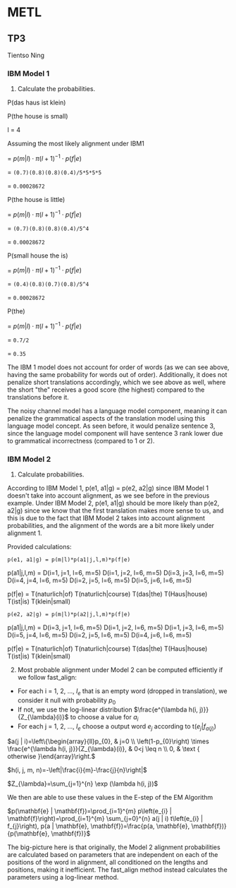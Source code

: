 # METL
## TP3
Tientso Ning

### IBM Model 1

1. Calculate the probabilities.

P(das haus ist klein)

P(the house is small)

l = 4

Assuming the most likely alignment under IBM1

= $p(m|l)\cdot\pi(l+1)^{-1}\cdot p(f|e)$

= `(0.7)(0.8)(0.8)(0.4)/5*5*5*5`

= `0.00028672`

P(the house is little)

= $p(m|l)\cdot\pi(l+1)^{-1}\cdot p(f|e)$

= `(0.7)(0.8)(0.8)(0.4)/5^4`

= `0.00028672`

P(small house the is)

= $p(m|l)\cdot\pi(l+1)^{-1}\cdot p(f|e)$

= `(0.4)(0.8)(0.7)(0.8)/5^4`

= `0.00028672`

P(the)

= $p(m|l)\cdot\pi(l+1)^{-1}\cdot p(f|e)$

= `0.7/2`

= `0.35`


The IBM 1 model does not account for order of words (as we can see above, having the same probability for words out of order). Additionally, it does not penalize short translations accordingly, which we see above as well, where the short "the" receives a good score (the highest) compared to the translations before it.

The noisy channel model has a language model component, meaning it can penalize the grammatical aspects of the translation model using this language model concept. As seen before, it would penalize sentence 3, since the language model component will have sentence 3 rank lower due to grammatical incorrectness (compared to 1 or 2).

### IBM Model 2

1. Calculate probabilities.

According to IBM Model 1, p(e1, a1|g) = p(e2, a2|g) since IBM Model 1 doesn't take into account alignment, as we see before in the previous example. Under IBM Model 2, p(e1, a1|g) should be more likely than p(e2, a2|g) since we know that the first translation makes more sense to us, and this is due to the fact that IBM Model 2 takes into account alignment probabilities, and the alignment of the words are a bit more likely under alignment 1.

Provided calculations:

`p(e1, a1|g) = p(m|l)*p(a1|j,l,m)*p(f|e)`

p(a1|j,l,m) =
D(i=1, j=1, l=6, m=5)
D(i=1, j=2, l=6, m=5)
D(i=3, j=3, l=6, m=5)
D(i=4, j=4, l=6, m=5)
D(i=2, j=5, l=6, m=5)
D(i=5, j=6, l=6, m=5)

p(f|e) =
T(naturlich|of)
T(naturlich|course)
T(das|the)
T(Haus|house)
T(ist|is)
T(klein|small)

`p(e2, a2|g) = p(m|l)*p(a2|j,l,m)*p(f|e)`

p(a1|j,l,m) =
D(i=3, j=1, l=6, m=5)
D(i=1, j=2, l=6, m=5)
D(i=1, j=3, l=6, m=5)
D(i=5, j=4, l=6, m=5)
D(i=2, j=5, l=6, m=5)
D(i=4, j=6, l=6, m=5)

p(f|e) =
T(naturlich|of)
T(naturlich|course)
T(das|the)
T(Haus|house)
T(ist|is)
T(klein|small)

2. Most probable alignment under Model 2 can be computed efficiently if we follow fast_align:
  - For each i = 1, 2, ..., $l_{e}$ that is an empty word (dropped in translation), we consider it null with probability $p_{0}$
  - If not, we use the log-linear distribution $\frac{e^{\lambda h(i, j)}}{Z_{\lambda}(i)}$ to choose a value for $a_{i}$
  - For each j = 1, 2, ..., $l_{e}$ choose a output word $e_{j}$ according to t($e_{j}$|$f_{a(j)}$)

  $a(j | i)=\left\{\begin{array}{ll}p_{0}, & j=0 \\ \left(1-p_{0}\right) \times \frac{e^{\lambda h(i, j)}}{Z_{\lambda}(i)}, & 0<j \leq n \\ 0, & \text { otherwise }\end{array}\right.$

  $h(i, j, m, n)=-\left|\frac{i}{m}-\frac{j}{n}\right|$

  $Z_{\lambda}=\sum_{j=1}^{n} \exp (\lambda h(i, j))$

  We then are able to use these values in the E-step of the EM Algorithm

  $p(\mathbf{e} | \mathbf{f})=\prod_{i=1}^{m} p\left(e_{i} | \mathbf{f}\right)=\prod_{i=1}^{m} \sum_{j=0}^{n} a(j | i) t\left(e_{i} | f_{j}\right), p(a | \mathbf{e}, \mathbf{f})=\frac{p(a, \mathbf{e}, \mathbf{f})}{p(\mathbf{e}, \mathbf{f})}$

  The big-picture here is that originally, the Model 2 alignment probabilities are calculated based on parameters that are independent on each of the positions of the word in alignment, all conditioned on the lengths and positions, making it inefficient. The fast_align method instead calculates the parameters using a log-linear method.
